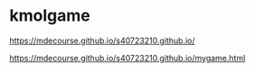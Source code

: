 # kmolgame

https://mdecourse.github.io/s40723210.github.io/

https://mdecourse.github.io/s40723210.github.io/mygame.html
